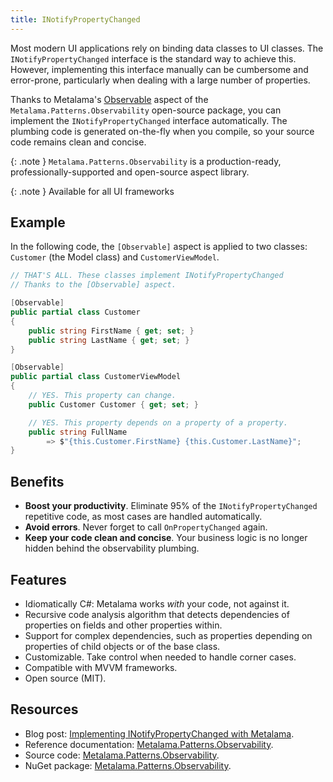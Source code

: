 ```yaml
---
title: INotifyPropertyChanged
---
```


Most modern UI applications rely on binding data classes to UI classes. The `INotifyPropertyChanged` interface is the
standard way to achieve this. However, implementing this interface manually can be cumbersome and error-prone,
particularly when dealing with a large number of properties.

Thanks to Metalama's [Observable](https://doc.postsharp.net/metalama/patterns/observability) aspect of the
`Metalama.Patterns.Observability` open-source package, you can implement the `INotifyPropertyChanged` interface
automatically. The plumbing code is generated on-the-fly when you compile, so your source code remains clean and
concise.

{: .note }
`Metalama.Patterns.Observability` is a production-ready, professionally-supported and open-source aspect library. <i class="supported no-tooltip"></i>

{: .note }
Available for all UI frameworks


## Example

In the following code, the `[Observable]` aspect is applied to two classes: `Customer` (the Model class) and
`CustomerViewModel`.

```csharp
// THAT'S ALL. These classes implement INotifyPropertyChanged
// Thanks to the [Observable] aspect.

[Observable]
public partial class Customer
{
    public string FirstName { get; set; }
    public string LastName { get; set; }
}

[Observable]
public partial class CustomerViewModel
{
    // YES. This property can change.
    public Customer Customer { get; set; }

    // YES. This property depends on a property of a property.
    public string FullName
        => $"{this.Customer.FirstName} {this.Customer.LastName}";
}
```

## Benefits

* **Boost your productivity**. Eliminate 95% of the `INotifyPropertyChanged` repetitive code, as most cases are handled
  automatically.
* **Avoid errors**. Never forget to call `OnPropertyChanged` again.
* **Keep your code clean and concise**. Your business logic is no longer hidden behind the observability plumbing.

## Features

* Idiomatically C#: Metalama works _with_ your code, not against it.
* Recursive code analysis algorithm that detects dependencies of properties on fields and other properties within.
* Support for complex dependencies, such as properties depending on properties of child objects or of the base class.
* Customizable. Take control when needed to handle corner cases.
* Compatible with MVVM frameworks.
* Open source (MIT).

## Resources

* Blog
  post: [Implementing INotifyPropertyChanged with Metalama](https://blog.postsharp.net/inotifypropertychanged-metalama).
* Reference documentation: [Metalama.Patterns.Observability](https://doc.postsharp.net/metalama/patterns/observability).
* Source
  code: [Metalama.Patterns.Observability](https://github.com/postsharp/Metalama.Patterns/tree/HEAD/src/Metalama.Patterns.Observability).
* NuGet package: [Metalama.Patterns.Observability](https://www.nuget.org/packages/Metalama.Patterns.Observability).